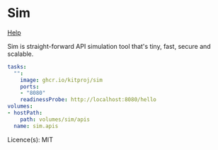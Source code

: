 # Sim

[Help](https://github.com/kitproj/sim)

Sim is straight-forward API simulation tool that's tiny, fast, secure and scalable.

```yaml
tasks:
  "":
    image: ghcr.io/kitproj/sim
    ports:
    - "8080"
    readinessProbe: http://localhost:8080/hello
volumes:
- hostPath:
    path: volumes/sim/apis
  name: sim.apis
```

Licence(s): MIT

